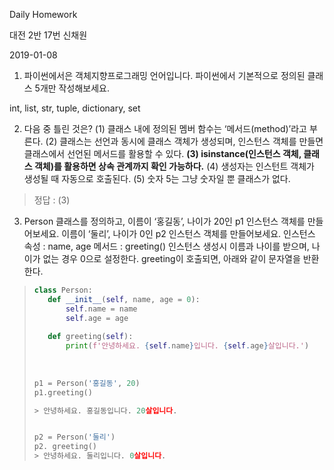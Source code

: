 

Daily Homework 

대전 2반 17번 신채원

2019-01-08



1. 파이썬에서은 객체지향프로그래밍 언어입니다.
   파이썬에서 기본적으로 정의된 클래스 5개만 작성해보세요.

int, list, str, tuple, dictionary, set 



2. 다음 중 틀린 것은?
   (1) 클래스 내에 정의된 멤버 함수는 ‘메서드(method)’라고 부른다.
   (2) 클래스는 선언과 동시에 클래스 객체가 생성되며, 인스턴스 객체를 만들면 클래스에서 선언된 메서드를
   활용할 수 있다.
   **(3) isinstance(인스턴스 객체, 클래스 객체)를 활용하면 상속 관계까지 확인 가능하다.**
   (4) 생성자는 인스턴트 객체가 생성될 때 자동으로 호출된다.
   (5) 숫자 5는 그냥 숫자일 뿐 클래스가 없다.

> 정답 : (3)



3. Person 클래스를 정의하고,
   이름이 ‘홍길동’, 나이가 20인 p1 인스턴스 객체를 만들어보세요.
   이름이 ‘둘리’, 나이가 0인 p2 인스턴스 객체를 만들어보세요.
   인스턴스 속성 : name, age
   메서드 : greeting()
   인스턴스 생성시 이름과 나이를 받으며, 나이가 없는 경우 0으로 설정한다.
   greeting이 호출되면, 아래와 같이 문자열을 반환한다.

>```python
>class Person:
>    def __init__(self, name, age = 0):  
>        self.name = name    
>        self.age = age
>        
>    def greeting(self):
>        print(f'안녕하세요. {self.name}입니다. {self.age}살입니다.')
>        
>      
>    
>p1 = Person('홍길동', 20)
>p1.greeting()
>
>> 안녕하세요. 홍길동입니다. 20살입니다.
>
>
>p2 = Person('둘리')
>p2. greeting()
>> 안녕하세요. 둘리입니다. 0살입니다.
>```


